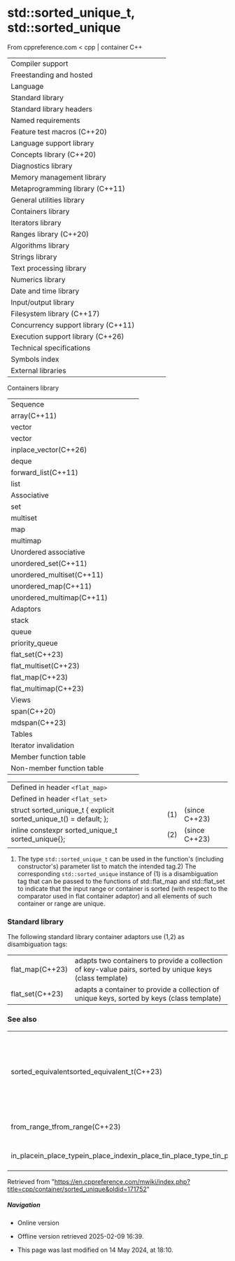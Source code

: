 # std::sorted_unique_t, std::sorted_unique

From cppreference.com
< cpp‎ | container
C++

|  |  |  |  |  |
| --- | --- | --- | --- | --- |
| Compiler support | | | | |
| Freestanding and hosted | | | | |
| Language | | | | |
| Standard library | | | | |
| Standard library headers | | | | |
| Named requirements | | | | |
| Feature test macros (C++20) | | | | |
| Language support library | | | | |
| Concepts library (C++20) | | | | |
| Diagnostics library | | | | |
| Memory management library | | | | |
| Metaprogramming library (C++11) | | | | |
| General utilities library | | | | |
| Containers library | | | | |
| Iterators library | | | | |
| Ranges library (C++20) | | | | |
| Algorithms library | | | | |
| Strings library | | | | |
| Text processing library | | | | |
| Numerics library | | | | |
| Date and time library | | | | |
| Input/output library | | | | |
| Filesystem library (C++17) | | | | |
| Concurrency support library (C++11) | | | | |
| Execution support library (C++26) | | | | |
| Technical specifications | | | | |
| Symbols index | | | | |
| External libraries | | | | |

Containers library

|  |  |  |  |  |
| --- | --- | --- | --- | --- |
| Sequence | | | | |
| array(C++11) | | | | |
| vector | | | | |
| vector<bool> | | | | |
| inplace_vector(C++26) | | | | |
| deque | | | | |
| forward_list(C++11) | | | | |
| list | | | | |
| Associative | | | | |
| set | | | | |
| multiset | | | | |
| map | | | | |
| multimap | | | | |
| Unordered associative | | | | |
| unordered_set(C++11) | | | | |
| unordered_multiset(C++11) | | | | |
| unordered_map(C++11) | | | | |
| unordered_multimap(C++11) | | | | |
| Adaptors | | | | |
| stack | | | | |
| queue | | | | |
| priority_queue | | | | |
| flat_set(C++23) | | | | |
| flat_multiset(C++23) | | | | |
| flat_map(C++23) | | | | |
| flat_multimap(C++23) | | | | |
| Views | | | | |
| span(C++20) | | | | |
| mdspan(C++23) | | | | |
| Tables | | | | |
| Iterator invalidation | | | | |
| Member function table | | | | |
| Non-member function table | | | | |

|  |  |  |
| --- | --- | --- |
| Defined in header `<flat_map>` |  |  |
| Defined in header `<flat_set>` |  |  |
| struct sorted_unique_t { explicit sorted_unique_t() = default; }; | (1) | (since C++23) |
| inline constexpr sorted_unique_t sorted_unique{}; | (2) | (since C++23) |
|  |  |  |

1) The type `std::sorted_unique_t` can be used in the function's (including constructor's) parameter list to match the intended tag.2) The corresponding `std::sorted_unique` instance of (1) is a disambiguation tag that can be passed to the functions of std::flat_map and std::flat_set to indicate that the input range or container is sorted (with respect to the comparator used in flat container adaptor) and all elements of such container or range are unique.

### Standard library

The following standard library container adaptors use (1,2) as disambiguation tags:

|  |  |
| --- | --- |
| flat_map(C++23) | adapts two containers to provide a collection of key-value pairs, sorted by unique keys   (class template) |
| flat_set(C++23) | adapts a container to provide a collection of unique keys, sorted by keys   (class template) |

### See also

|  |  |
| --- | --- |
| sorted_equivalentsorted_equivalent_t(C++23) | indicates that elements of a range are sorted (uniqueness is not required) (tag) |
| from_range_tfrom_range(C++23) | from-range construction tag (tag) |
| in_placein_place_typein_place_indexin_place_tin_place_type_tin_place_index_t(C++17) | in-place construction tag (tag) |

Retrieved from "<https://en.cppreference.com/mwiki/index.php?title=cpp/container/sorted_unique&oldid=171752>"

##### Navigation

- Online version
- Offline version retrieved 2025-02-09 16:39.

- This page was last modified on 14 May 2024, at 18:10.